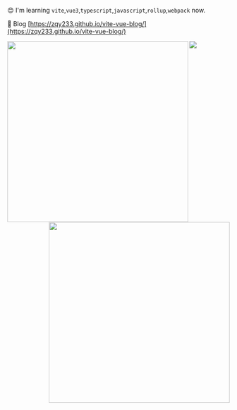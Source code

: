 😊 I'm learning `vite`,`vue3`,`typescript`,`javascript`,`rollup`,`webpack` now.

📝 Blog [https://zqy233.github.io/vite-vue-blog/](https://zqy233.github.io/vite-vue-blog/)

  <img
    width="410px"
    align="left"
    src="https://github-readme-stats.vercel.app/api/top-langs/?username=zqy233&layout=compact"
  />

  <img
    width="410px"
    align="right"
    src="https://github-readme-stats.vercel.app/api?username=zqy233&theme=prussian&show_icons=true&count_private=true"
  />

<img
  src="https://activity-graph.herokuapp.com/graph?username=zqy233&theme=xcode"
/>
